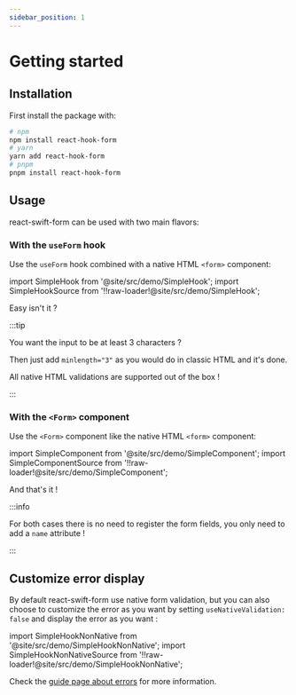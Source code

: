 ```yaml
---
sidebar_position: 1
---
```


# Getting started

## Installation

First install the package with:

```bash
# npm
npm install react-hook-form
# yarn
yarn add react-hook-form
# pnpm
pnpm install react-hook-form
```

## Usage

react-swift-form can be used with two main flavors:

### With the `useForm` hook

Use the `useForm` hook combined with a native HTML `<form>` component:

import SimpleHook from '@site/src/demo/SimpleHook';
import SimpleHookSource from '!!raw-loader!@site/src/demo/SimpleHook';

<Demo Component={SimpleHook} code={SimpleHookSource} metastring="{10-12,15}"/>

Easy isn't it ?

:::tip

You want the input to be at least 3 characters ?

Then just add `minlength="3"` as you would do in classic HTML and it's done.

All native HTML validations are supported out of the box !

:::

### With the `<Form>` component

Use the `<Form>` component like the native HTML `<form>` component:

import SimpleComponent from '@site/src/demo/SimpleComponent';
import SimpleComponentSource from '!!raw-loader!@site/src/demo/SimpleComponent';

<Demo Component={SimpleComponent} code={SimpleComponentSource} metastring="{11,14}"/>

And that's it !

:::info

For both cases there is no need to register the form fields, you only need to add a `name` attribute !

:::

## Customize error display

By default react-swift-form use native form validation, but you can also choose to customize the error as you want by setting `useNativeValidation: false` and display the error as you want :

import SimpleHookNonNative from '@site/src/demo/SimpleHookNonNative';
import SimpleHookNonNativeSource from '!!raw-loader!@site/src/demo/SimpleHookNonNative';

<Demo Component={SimpleHookNonNative} code={SimpleHookNonNativeSource} metastring="{12,18}" />

Check the [guide page about errors](/docs/guides/errors-and-styling) for more information.
